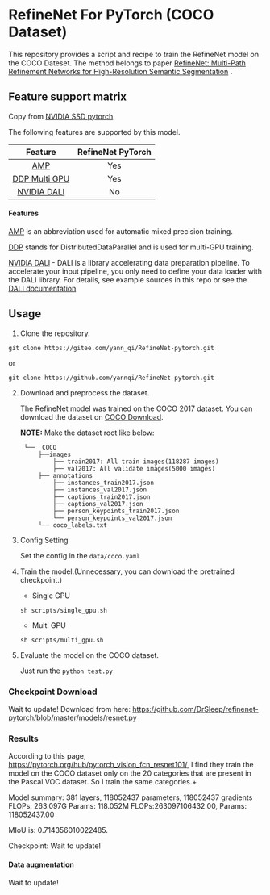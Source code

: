 # RefineNet For PyTorch (COCO Dataset)

This repository provides a script and recipe to train the RefineNet model on the COCO Dateset.
The method belongs to paper [RefineNet: Multi-Path Refinement Networks for High-Resolution Semantic Segmentation](https://arxiv.org/pdf/1611.06612.pdf) .

## Feature support matrix

Copy from [NVIDIA SSD pytorch](https://github.com/NVIDIA/DeepLearningExamples/tree/master/PyTorch/Detection/SSD)

The following features are supported by this model.

| **Feature** | **RefineNet  PyTorch** |
|:---------:|:----------:|
|[AMP](https://pytorch.org/docs/stable/amp.html)                                        |  Yes |
|[DDP Multi GPU](https://pytorch.org/tutorials/intermediate/ddp_tutorial.html)               |  Yes |
|[NVIDIA DALI](https://docs.nvidia.com/deeplearning/sdk/dali-release-notes/index.html)  |  No |

#### Features

[AMP](https://pytorch.org/docs/stable/amp.html) is an abbreviation used for automatic mixed precision training.

[DDP](https://nvidia.github.io/apex/parallel.html) stands for DistributedDataParallel and is used for multi-GPU training.

[NVIDIA DALI](https://docs.nvidia.com/deeplearning/sdk/dali-release-notes/index.html) - DALI is a library accelerating data preparation pipeline.
To accelerate your input pipeline, you only need to define your data loader
with the DALI library. For details, see example sources in this repo or see
the [DALI documentation](https://docs.nvidia.com/deeplearning/sdk/dali-developer-guide/docs/index.html)



## Usage

1. Clone the repository.
```
git clone https://gitee.com/yann_qi/RefineNet-pytorch.git

```

or

```
git clone https://github.com/yannqi/RefineNet-pytorch.git

```
2. Download and preprocess the dataset.

    The RefineNet model was trained on the COCO 2017 dataset. You can download the dataset on  [COCO Download](http://cocodataset.org/#download).

    **NOTE:** Make the dataset root like below:

        └──  COCO 
            ├──images
                ├── train2017: All train images(118287 images)
                ├── val2017: All validate images(5000 images)
            ├── annotations
                ├── instances_train2017.json
                ├── instances_val2017.json
                ├── captions_train2017.json
                ├── captions_val2017.json
                ├── person_keypoints_train2017.json
                └── person_keypoints_val2017.json
            └── coco_labels.txt

3. Config Setting 

    Set the config in the `data/coco.yaml`

4. Train the model.(Unnecessary, you can download the pretrained checkpoint.)


   - Single GPU
   
    `sh scripts/single_gpu.sh`
   - Multi GPU

    `sh scripts/multi_gpu.sh`

5.  Evaluate the model on the COCO dataset.

    Just run the `python test.py`


### Checkpoint Download

Wait to update!
Download from here: https://github.com/DrSleep/refinenet-pytorch/blob/master/models/resnet.py

### Results

According to this page, https://pytorch.org/hub/pytorch_vision_fcn_resnet101/, I find they train the model on the COCO dataset only on the 20 categories that are present in the Pascal VOC dataset. So I train the same categories.+


Model summary: 381 layers, 118052437 parameters, 118052437 gradients
FLOPs: 263.097G Params: 118.052M
FLOPs:263097106432.00, Params: 118052437.00

MIoU is: 0.714356010022485. 

Checkpoint: Wait to update!

<!-- ```
 Average Precision  (AP) @[ IoU=0.50:0.95 | area=   all | maxDets=100 ] = 0.250
 Average Precision  (AP) @[ IoU=0.50      | area=   all | maxDets=100 ] = 0.424
 Average Precision  (AP) @[ IoU=0.75      | area=   all | maxDets=100 ] = 0.255
 Average Precision  (AP) @[ IoU=0.50:0.95 | area= small | maxDets=100 ] = 0.074
 Average Precision  (AP) @[ IoU=0.50:0.95 | area=medium | maxDets=100 ] = 0.268
 Average Precision  (AP) @[ IoU=0.50:0.95 | area= large | maxDets=100 ] = 0.400
 Average Recall     (AR) @[ IoU=0.50:0.95 | area=   all | maxDets=  1 ] = 0.237
 Average Recall     (AR) @[ IoU=0.50:0.95 | area=   all | maxDets= 10 ] = 0.344
 Average Recall     (AR) @[ IoU=0.50:0.95 | area=   all | maxDets=100 ] = 0.359
 Average Recall     (AR) @[ IoU=0.50:0.95 | area= small | maxDets=100 ] = 0.116
 Average Recall     (AR) @[ IoU=0.50:0.95 | area=medium | maxDets=100 ] = 0.392
 Average Recall     (AR) @[ IoU=0.50:0.95 | area= large | maxDets=100 ] = 0.550









### Data preprocessing
Wait to update!
<!-- Before we feed data to the model, both during training and inference, we perform:
* JPEG decoding
* normalization with a mean =` [0.485, 0.456, 0.406]` and std dev = `[0.229, 0.224, 0.225]`
* encoding bounding boxes
* resizing to 512x512

Additionally, during training, data is:
* randomly shuffled
* samples without annotations are skipped -->

#### Data augmentation

Wait to update!







